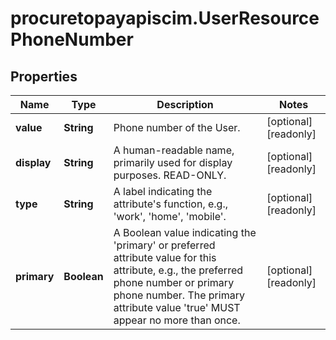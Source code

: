 # procuretopayapiscim.UserResourcePhoneNumber

## Properties

Name | Type | Description | Notes
------------ | ------------- | ------------- | -------------
**value** | **String** | Phone number of the User. | [optional] [readonly] 
**display** | **String** | A human-readable name, primarily used for display purposes.  READ-ONLY. | [optional] [readonly] 
**type** | **String** | A label indicating the attribute&#39;s function, e.g., &#39;work&#39;, &#39;home&#39;, &#39;mobile&#39;. | [optional] [readonly] 
**primary** | **Boolean** | A Boolean value indicating the &#39;primary&#39; or preferred attribute value for this attribute, e.g., the preferred phone number or primary phone number.  The primary attribute value &#39;true&#39; MUST appear no more than once. | [optional] [readonly] 


